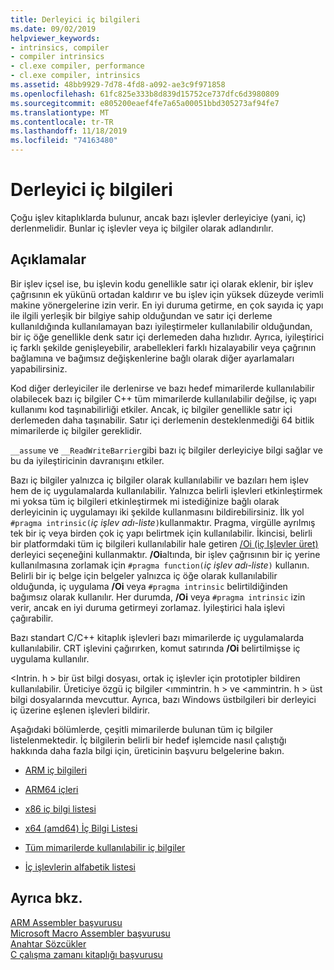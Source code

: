 ```yaml
---
title: Derleyici iç bilgileri
ms.date: 09/02/2019
helpviewer_keywords:
- intrinsics, compiler
- compiler intrinsics
- cl.exe compiler, performance
- cl.exe compiler, intrinsics
ms.assetid: 48bb9929-7d78-4fd8-a092-ae3c9f971858
ms.openlocfilehash: 61fc825e333b8d839d15752ce737dfc6d3980809
ms.sourcegitcommit: e805200eaef4fe7a65a00051bbd305273af94fe7
ms.translationtype: MT
ms.contentlocale: tr-TR
ms.lasthandoff: 11/18/2019
ms.locfileid: "74163480"
---
```

# <a name="compiler-intrinsics"></a>Derleyici iç bilgileri

Çoğu işlev kitaplıklarda bulunur, ancak bazı işlevler derleyiciye (yani, iç) derlenmelidir. Bunlar iç işlevler veya iç bilgiler olarak adlandırılır.

## <a name="remarks"></a>Açıklamalar

Bir işlev içsel ise, bu işlevin kodu genellikle satır içi olarak eklenir, bir işlev çağrısının ek yükünü ortadan kaldırır ve bu işlev için yüksek düzeyde verimli makine yönergelerine izin verir. En iyi duruma getirme, en çok sayıda iç yapı ile ilgili yerleşik bir bilgiye sahip olduğundan ve satır içi derleme kullanıldığında kullanılamayan bazı iyileştirmeler kullanılabilir olduğundan, bir iç öğe genellikle denk satır içi derlemeden daha hızlıdır. Ayrıca, iyileştirici iç farklı şekilde genişleyebilir, arabellekleri farklı hizalayabilir veya çağrının bağlamına ve bağımsız değişkenlerine bağlı olarak diğer ayarlamaları yapabilirsiniz.

Kod diğer derleyiciler ile derlenirse ve bazı hedef mimarilerde kullanılabilir olabilecek bazı iç bilgiler C++ tüm mimarilerde kullanılabilir değilse, iç yapı kullanımı kod taşınabilirliği etkiler. Ancak, iç bilgiler genellikle satır içi derlemeden daha taşınabilir. Satır içi derlemenin desteklenmediği 64 bitlik mimarilerde iç bilgiler gereklidir.

`__assume` ve `__ReadWriteBarrier`gibi bazı iç bilgiler derleyiciye bilgi sağlar ve bu da iyileştiricinin davranışını etkiler.

Bazı iç bilgiler yalnızca iç bilgiler olarak kullanılabilir ve bazıları hem işlev hem de iç uygulamalarda kullanılabilir. Yalnızca belirli işlevleri etkinleştirmek mi yoksa tüm iç bilgileri etkinleştirmek mi istediğinize bağlı olarak derleyicinin iç uygulamayı iki şekilde kullanmasını bildirebilirsiniz. İlk yol `#pragma intrinsic(`*iç işlev adı-liste*`)`kullanmaktır. Pragma, virgülle ayrılmış tek bir iç veya birden çok iç yapı belirtmek için kullanılabilir. İkincisi, belirli bir platformdaki tüm iç bilgileri kullanılabilir hale getiren [/Oi (iç Işlevler üret)](../build/reference/oi-generate-intrinsic-functions.md) derleyici seçeneğini kullanmaktır. **/Oi**altında, bir işlev çağrısının bir iç yerine kullanılmasına zorlamak için `#pragma function(`*iç işlev adı-liste*`)` kullanın. Belirli bir iç belge için belgeler yalnızca iç öğe olarak kullanılabilir olduğunda, iç uygulama **/Oi** veya `#pragma intrinsic` belirtildiğinden bağımsız olarak kullanılır. Her durumda, **/Oi** veya `#pragma intrinsic` izin verir, ancak en iyi duruma getirmeyi zorlamaz. İyileştirici hala işlevi çağırabilir.

Bazı standart C/C++ kitaplık işlevleri bazı mimarilerde iç uygulamalarda kullanılabilir. CRT işlevini çağırırken, komut satırında **/Oi** belirtilmişse iç uygulama kullanılır.

\<Intrin. h > bir üst bilgi dosyası, ortak iç işlevler için prototipler bildiren kullanılabilir. Üreticiye özgü iç bilgiler \<ımmintrin. h > ve \<ammintrin. h > üst bilgi dosyalarında mevcuttur. Ayrıca, bazı Windows üstbilgileri bir derleyici iç üzerine eşlenen işlevleri bildirir.

Aşağıdaki bölümlerde, çeşitli mimarilerde bulunan tüm iç bilgiler listelenmektedir. İç bilgilerin belirli bir hedef işlemcide nasıl çalıştığı hakkında daha fazla bilgi için, üreticinin başvuru belgelerine bakın.

- [ARM iç bilgileri](../intrinsics/arm-intrinsics.md)

- [ARM64 içleri](../intrinsics/arm64-intrinsics.md)

- [x86 iç bilgi listesi](../intrinsics/x86-intrinsics-list.md)

- [x64 (amd64) İç Bilgi Listesi](../intrinsics/x64-amd64-intrinsics-list.md)

- [Tüm mimarilerde kullanılabilir iç bilgiler](../intrinsics/intrinsics-available-on-all-architectures.md)

- [İç işlevlerin alfabetik listesi](../intrinsics/alphabetical-listing-of-intrinsic-functions.md)

## <a name="see-also"></a>Ayrıca bkz.

[ARM Assembler başvurusu](../assembler/arm/arm-assembler-reference.md)<br/>
[Microsoft Macro Assembler başvurusu](../assembler/masm/microsoft-macro-assembler-reference.md)<br/>
[Anahtar Sözcükler](../cpp/keywords-cpp.md)<br/>
[C çalışma zamanı kitaplığı başvurusu](../c-runtime-library/c-run-time-library-reference.md)